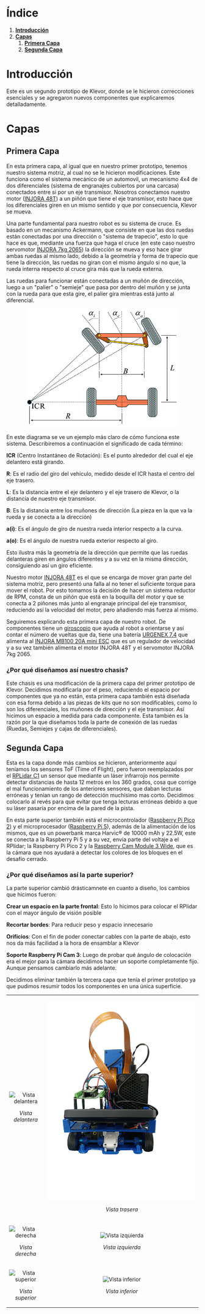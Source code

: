 <h1 id="index">Índice</h1>

1. **[Introducción](#introduccion)**
2. **[Capas](#capas)**
    1. **[Primera Capa](#primera-capa)**
    1. **[Segunda Capa](#segunda-capa)**

 <h1 id="introduccion">Introducción</h1> 
Este es un segundo prototipo de Klevor, donde se le hicieron correcciones esenciales y se agregaron nuevos componentes que explicaremos detalladamente.


<h1 id="capas">Capas</h1>

<h2 id="primera-capa">Primera Capa</h2>

En esta primera capa, al igual que en nuestro primer prototipo, tenemos nuestro sistema motriz, al cual no se le hicieron modificaciones. Este funciona como el sistema mecánico de un automovil, un mecanismo 4x4 de dos diferenciales (sistema de engranajes cubiertos por una carcasa) conectados entre si por un eje transmisor. Nosotros conectamos nuestro motor ([INJORA 48T](../../README.md/#componentes-injora-180-motor-48t)) a un piñón que tiene el eje transmisor, esto hace que los diferenciales giren en un mismo sentido y que por consecuencia, Klevor se mueva.

Una parte fundamental para nuestro robot es su sistema de cruce. Es basado en un mecanismo Ackermann, que consiste en que las dos ruedas están conectadas por una dirección o "sistema de trapecio", esto lo que hace es que, mediante una fuerza que haga el cruce (en este caso nuestro servomotor [INJORA 7kg 2065](../../README.md/#componentes-injora-7kg-2065-micro-servo)) la dirección se mueva y eso hace girar ambas ruedas al mismo lado, debido a la geometría y forma de trapecio que tiene la dirección, las ruedas no giran con el mismo ángulo si no que, la rueda interna respecto al cruce gira más que la rueda externa.

Las ruedas para funcionar están conectadas a un muñón de dirección, luego a un "palier" o "semieje" que pasa por dentro del muñón y se junta con la rueda para que esta gire, el palier gira mientras está junto al diferencial. 

<p align="center">
    <img src="../../resources/ackermann-steering-system.png" alt="Sistema Ackermann" width="400">
</p>

En este diagrama se ve un ejemplo más claro de cómo funciona este sistema. Describiremos a continuación el significado de cada término:

**ICR** (Centro Instantáneo de Rotación): Es el punto alrededor del cual el eje delantero está girando.

**R**: Es el radio del giro del vehículo, medido desde el ICR hasta el centro del eje trasero.

**L**: Es la distancia entre el eje delantero y el eje trasero de Klevor, o la distancia de nuestro eje transmisor.

**B**: Es la distancia entre los muñones de dirección (La pieza en la que va la rueda y se conecta a la dirección)

**a(i)**: Es el ángulo de giro de nuestra rueda interior respecto a la curva.

**a(o)**: Es el ángulo de nuestra rueda exterior respecto al giro.

Esto ilustra más la geometría de la dirección que permite que las ruedas delanteras giren en ángulos diferentes y a su vez en la misma dirección, consiguiendo así un giro eficiente. 

Nuestro motor [INJORA 48T](../../README.md/#componentes-injora-180-motor-48t) es el que se encarga de mover gran parte del sistema motriz, pero presentó una falla al no tener el suficiente torque para mover el robot. Por esto tomamos la decisión de hacer un sistema reductor de RPM, consta de un piñón que está en la boquilla del motor y que se conecta a 2 piñones más junto al engranaje principal del eje transmisor, reduciendo así la velocidad del motor, pero añadiendo más fuerza al mismo.


Seguiremos explicando esta primera capa de nuestro robot. De componentes tiene un [giroscopio](../../README.md/#gyroscope-gy-bno085) que ayuda al robot a orientarse y así contar el número de vueltas que da, tiene una batería [URGENEX 7.4](../../README.md/#componentes-urgenex-74v-battery) que alimenta al [INJORA MB100 20A mini ESC](../../README.md/#componentes-injora-mb100-20a-mini-esc) que es un regulador de velocidad y a su vez también alimenta el motor INJORA 48T y el servomotor INJORA 7kg 2065.

<h3 id="por-que">¿Por qué diseñamos así nuestro chasis?</h3>

Este chasis es una modificación de la primera capa del primer prototipo de Klevor. Decidimos modificarla por el peso, reduciendo el espacio por componentes que ya no están, esta primera capa también está diseñada con esa forma debido a las piezas de kits que no son modificables, como lo son los diferenciales, los muñones de dirección y el eje transmisor. Así hicimos un espacio a medida para cada componente. Esta también es la razón por la que diseñamos toda la parte de conexión de las ruedas (Ruedas, Semiejes y cajas de diferenciales).

<h2 id="segunda-capa">Segunda Capa</h2>

Esta es la capa donde más cambios se hicieron, anteriormente aquí teníamos los sensores ToF (Time of Flight), pero fueron reemplazados por el [RPLidar C1](../../README.md/#componentes-rplidar-c1) un sensor que mediante un láser infrarrojo nos permite detectar distancias de hasta 12 metros en los 360 grados, cosa que corrige el mal funcionamiento de los anteriores sensores, que daban lecturas erróneas y tenían un rango de detección muchísimo mas corto. Decidimos colocarlo al revés para que evitar que tenga lecturas erróneas debido a que su láser pasaría por encima de la pared de la pista.

En esta parte superior también está el microcontrolador ([Raspberry Pi Pico 2](../../README.md/#componentes-raspberry-pi-pico-2-wh)) y el microprocesador ([Raspberry Pi 5](../../README.md/#componentes-raspberry-pi-5)), además de la alimentación de los mismos, que es un powerbank marca Harvic® de 10000 mAh y 22.5W, este se conecta a la Raspberry Pi 5 y a su vez, envía parte del voltaje a el RPlidar; la Raspberry Pi Pico 2 y la [Raspberry Cam Module 3 Wide](../../README.md/#componentes-raspberry-pi-camera-module-3-wide), que es la cámara que nos ayudará a detectar los colores de los bloques en el desafío cerrado. 

<h3 id="por-que">¿Por qué diseñamos así la parte superior?</h3>

La parte superior cambió drásticamnete en cuanto a diseño, los cambios que hicimos fueron:

**Crear un espacio en la parte frontal**: Esto lo hicimos para colocar el RPlidar con el mayor ángulo de visión posible

**Recortar bordes**: Para reducir peso y espacio innecesario 

**Orificios**: Con el fin de poder conectar cables con la parte de abajo, esto nos da más facilidad a la hora de ensamblar a Klevor

**Soporte Raspberry Pi Cam 3**: Luego de probar qué ángulo de colocación era el mejor para la cámara decidimos hacer un soporte completamente fijo. Aunque pensamos cambiarlo más adelante.

Decidimos eliminar también la tercera capa que tenía el primer prototipo ya que pudimos resumir todos los componentes en una única superficie. 
 

 <table>
     <tr>
         <td>
             <p align="center">
                 <img src="./klevor-front.png" alt="Vista delantera">
             </p>
             <p align="center">
                 <i>Vista delantera</i>
             </p>
         </td>
         <td>
             <p align="center">
                 <img src="./klevor-back.png" alt="Vista Trasera">
             </p>
             <p align="center">
                 <i>Vista trasera</i>
             </p>
         </td>
     </tr>
     <tr>
         <td>
             <p align="center">
                 <img src="./klevor-right.png" alt="Vista derecha">
             </p>
             <p align="center">
                 <i>Vista derecha</i>
             </p>
         </td>
         <td>
             <p align="center">
                 <img src="./klevor-left.png" alt="Vista izquierda">
             </p>
             <p align="center">
                 <i>Vista izquierda</i>
             </p>
         </td>
     </tr>
     <tr>
       <td>
             <p align="center">
                 <img src="./klevor-top.png" alt="Vista superior">
             </p>
             <p align="center">
                 <i>Vista superior</i>
             </p>
         </td>
         <td>
             <p align="center">
                 <img src="./klevor-bottom.png" alt="Vista inferior">
             </p>
             <p align="center">
                 <i>Vista inferior</i>
             </p>
         </td>
     </tr>
 </table>